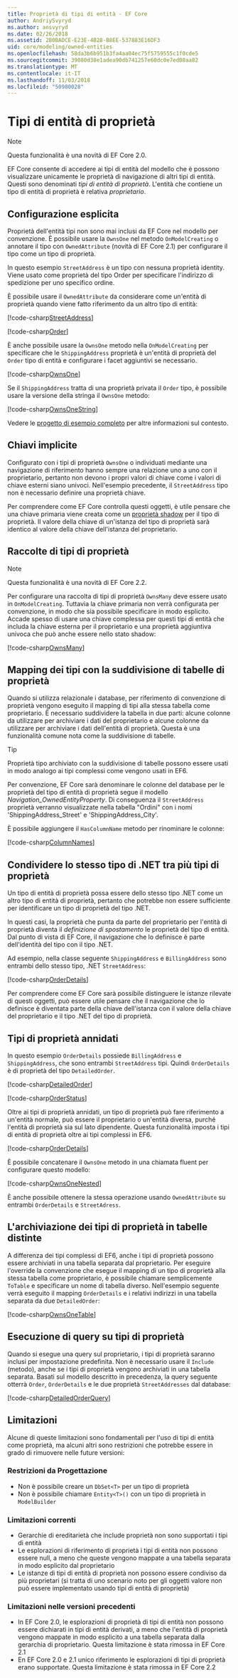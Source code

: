```yaml
---
title: Proprietà di tipi di entità - EF Core
author: AndriySvyryd
ms.author: ansvyryd
ms.date: 02/26/2018
ms.assetid: 2B0BADCE-E23E-4B28-B8EE-537883E16DF3
uid: core/modeling/owned-entities
ms.openlocfilehash: 58da3b6b951b3fa4aa04ec75f5759555c1f0cde5
ms.sourcegitcommit: 39080d38e1adea90db741257e60dc0e7ed08aa82
ms.translationtype: MT
ms.contentlocale: it-IT
ms.lasthandoff: 11/03/2018
ms.locfileid: "50980028"
---
```

# <a name="owned-entity-types"></a>Tipi di entità di proprietà

>[!NOTE]
> Questa funzionalità è una novità di EF Core 2.0.

EF Core consente di accedere ai tipi di entità del modello che è possono visualizzare unicamente le proprietà di navigazione di altri tipi di entità. Questi sono denominati _tipi di entità di proprietà_. L'entità che contiene un tipo di entità di proprietà è relativa _proprietario_.

## <a name="explicit-configuration"></a>Configurazione esplicita

Proprietà dell'entità tipi non sono mai inclusi da EF Core nel modello per convenzione. È possibile usare la `OwnsOne` nel metodo `OnModelCreating` o annotare il tipo con `OwnedAttribute` (novità di EF Core 2.1) per configurare il tipo come un tipo di proprietà.

In questo esempio `StreetAddress` è un tipo con nessuna proprietà identity. Viene usato come proprietà del tipo Order per specificare l'indirizzo di spedizione per uno specifico ordine.

È possibile usare il `OwnedAttribute` da considerare come un'entità di proprietà quando viene fatto riferimento da un altro tipo di entità:

[!code-csharp[StreetAddress](../../../samples/core/Modeling/OwnedEntities/StreetAddress.cs?name=StreetAddress)]

[!code-csharp[Order](../../../samples/core/Modeling/OwnedEntities/Order.cs?name=Order)]

È anche possibile usare la `OwnsOne` metodo nella `OnModelCreating` per specificare che le `ShippingAddress` proprietà è un'entità di proprietà del `Order` tipo di entità e configurare i facet aggiuntivi se necessario.

[!code-csharp[OwnsOne](../../../samples/core/Modeling/OwnedEntities/OwnedEntityContext.cs?name=OwnsOne)]

Se il `ShippingAddress` tratta di una proprietà privata il `Order` tipo, è possibile usare la versione della stringa il `OwnsOne` metodo:

[!code-csharp[OwnsOneString](../../../samples/core/Modeling/OwnedEntities/OwnedEntityContext.cs?name=OwnsOneString)]

Vedere le [progetto di esempio completo](https://github.com/aspnet/EntityFramework.Docs/tree/master/samples/core/Modeling/OwnedEntities) per altre informazioni sul contesto. 

## <a name="implicit-keys"></a>Chiavi implicite

Configurato con i tipi di proprietà `OwnsOne` o individuati mediante una navigazione di riferimento hanno sempre una relazione uno a uno con il proprietario, pertanto non devono i propri valori di chiave come i valori di chiave esterni siano univoci. Nell'esempio precedente, il `StreetAddress` tipo non è necessario definire una proprietà chiave.  

Per comprendere come EF Core controlla questi oggetti, è utile pensare che una chiave primaria viene creata come un [proprietà shadow](xref:core/modeling/shadow-properties) per il tipo di proprietà. Il valore della chiave di un'istanza del tipo di proprietà sarà identico al valore della chiave dell'istanza del proprietario.

## <a name="collections-of-owned-types"></a>Raccolte di tipi di proprietà

>[!NOTE]
> Questa funzionalità è una novità di EF Core 2.2.

Per configurare una raccolta di tipi di proprietà `OwnsMany` deve essere usato in `OnModelCreating`. Tuttavia la chiave primaria non verrà configurata per convenzione, in modo che sia possibile specificare in modo esplicito. Accade spesso di usare una chiave complessa per questi tipi di entità che includa la chiave esterna per il proprietario e una proprietà aggiuntiva univoca che può anche essere nello stato shadow:

[!code-csharp[OwnsMany](../../../samples/core/Modeling/OwnedEntities/OwnedEntityContext.cs?name=OwnsMany)]

## <a name="mapping-owned-types-with-table-splitting"></a>Mapping dei tipi con la suddivisione di tabelle di proprietà

Quando si utilizza relazionale i database, per riferimento di convenzione di proprietà vengono eseguito il mapping di tipi alla stessa tabella come proprietario. È necessario suddividere la tabella in due parti: alcune colonne da utilizzare per archiviare i dati del proprietario e alcune colonne da utilizzare per archiviare i dati dell'entità di proprietà. Questa è una funzionalità comune nota come la suddivisione di tabelle.

> [!TIP]
> Proprietà tipo archiviato con la suddivisione di tabelle possono essere usati in modo analogo ai tipi complessi come vengono usati in EF6.

Per convenzione, EF Core sarà denominare le colonne del database per le proprietà del tipo di entità di proprietà segue il modello _Navigation_OwnedEntityProperty_. Di conseguenza il `StreetAddress` proprietà verranno visualizzate nella tabella "Ordini" con i nomi 'ShippingAddress_Street' e 'ShippingAddress_City'.

È possibile aggiungere il `HasColumnName` metodo per rinominare le colonne:

[!code-csharp[ColumnNames](../../../samples/core/Modeling/OwnedEntities/OwnedEntityContext.cs?name=ColumnNames)]

## <a name="sharing-the-same-net-type-among-multiple-owned-types"></a>Condividere lo stesso tipo di .NET tra più tipi di proprietà

Un tipo di entità di proprietà possa essere dello stesso tipo .NET come un altro tipo di entità di proprietà, pertanto che potrebbe non essere sufficiente per identificare un tipo di proprietà del tipo .NET.

In questi casi, la proprietà che punta da parte del proprietario per l'entità di proprietà diventa il _definizione di spostamento_ le proprietà del tipo di entità. Dal punto di vista di EF Core, il navigazione che lo definisce è parte dell'identità del tipo con il tipo .NET.   

Ad esempio, nella classe seguente `ShippingAddress` e `BillingAddress` sono entrambi dello stesso tipo, .NET `StreetAddress`:

[!code-csharp[OrderDetails](../../../samples/core/Modeling/OwnedEntities/OrderDetails.cs?name=OrderDetails)]

Per comprendere come EF Core sarà possibile distinguere le istanze rilevate di questi oggetti, può essere utile pensare che il navigazione che lo definisce è diventata parte della chiave dell'istanza con il valore della chiave del proprietario e il tipo .NET del tipo di proprietà.

## <a name="nested-owned-types"></a>Tipi di proprietà annidati

In questo esempio `OrderDetails` possiede `BillingAddress` e `ShippingAddress`, che sono entrambi `StreetAddress` tipi. Quindi `OrderDetails` è di proprietà del tipo `DetailedOrder`.

[!code-csharp[DetailedOrder](../../../samples/core/Modeling/OwnedEntities/DetailedOrder.cs?name=DetailedOrder)]

[!code-csharp[OrderStatus](../../../samples/core/Modeling/OwnedEntities/OrderStatus.cs?name=OrderStatus)]

Oltre ai tipi di proprietà annidati, un tipo di proprietà può fare riferimento a un'entità normale, può essere il proprietario o un'entità diversa, purché l'entità di proprietà sia sul lato dipendente. Questa funzionalità imposta i tipi di entità di proprietà oltre ai tipi complessi in EF6.

[!code-csharp[OrderDetails](../../../samples/core/Modeling/OwnedEntities/OrderDetails.cs?name=OrderDetails)]

È possibile concatenare il `OwnsOne` metodo in una chiamata fluent per configurare questo modello:

[!code-csharp[OwnsOneNested](../../../samples/core/Modeling/OwnedEntities/OwnedEntityContext.cs?name=OwnsOneNested)]

È anche possibile ottenere la stessa operazione usando `OwnedAttribute` su entrambi `OrderDetails` e `StreetAdress`.

## <a name="storing-owned-types-in-separate-tables"></a>L'archiviazione dei tipi di proprietà in tabelle distinte

A differenza dei tipi complessi di EF6, anche i tipi di proprietà possono essere archiviati in una tabella separata dal proprietario. Per eseguire l'override la convenzione che esegue il mapping di un tipo di proprietà alla stessa tabella come proprietario, è possibile chiamare semplicemente `ToTable` e specificare un nome di tabella diverso. Nell'esempio seguente verrà eseguito il mapping `OrderDetails` e i relativi indirizzi in una tabella separata da due `DetailedOrder`:

[!code-csharp[OwnsOneTable](../../../samples/core/Modeling/OwnedEntities/OwnedEntityContext.cs?name=OwnsOneTable)]

## <a name="querying-owned-types"></a>Esecuzione di query su tipi di proprietà

Quando si esegue una query sul proprietario, i tipi di proprietà saranno inclusi per impostazione predefinita. Non è necessario usare il `Include` (metodo), anche se i tipi di proprietà vengono archiviati in una tabella separata. Basati sul modello descritto in precedenza, la query seguente otterrà `Order`, `OrderDetails` e le due proprietà `StreetAddresses` dal database:

[!code-csharp[DetailedOrderQuery](../../../samples/core/Modeling/OwnedEntities/Program.cs?name=DetailedOrderQuery)]

## <a name="limitations"></a>Limitazioni

Alcune di queste limitazioni sono fondamentali per l'uso di tipi di entità come proprietà, ma alcuni altri sono restrizioni che potrebbe essere in grado di rimuovere nelle future versioni:

### <a name="by-design-restrictions"></a>Restrizioni da Progettazione
- Non è possibile creare un `DbSet<T>` per un tipo di proprietà
- Non è possibile chiamare `Entity<T>()` con un tipo di proprietà in `ModelBuilder`

### <a name="current-shortcomings"></a>Limitazioni correnti
- Gerarchie di ereditarietà che include proprietà non sono supportati i tipi di entità
- Le esplorazioni di riferimento di proprietà i tipi di entità non possono essere null, a meno che queste vengono mappate a una tabella separata in modo esplicito dal proprietario
- Le istanze di tipi di entità di proprietà non possono essere condiviso da più proprietari (si tratta di uno scenario noto per gli oggetti valore non può essere implementato usando tipi di entità di proprietà)

### <a name="shortcomings-in-previous-versions"></a>Limitazioni nelle versioni precedenti
- In EF Core 2.0, le esplorazioni di proprietà di tipi di entità non possono essere dichiarati in tipi di entità derivati, a meno che l'entità di proprietà vengono mappate in modo esplicito a una tabella separata dalla gerarchia di proprietario. Questa limitazione è stata rimossa in EF Core 2.1
- En EF Core 2.0 e 2.1 unico riferimento le esplorazioni di tipi di proprietà erano supportate. Questa limitazione è stata rimossa in EF Core 2.2